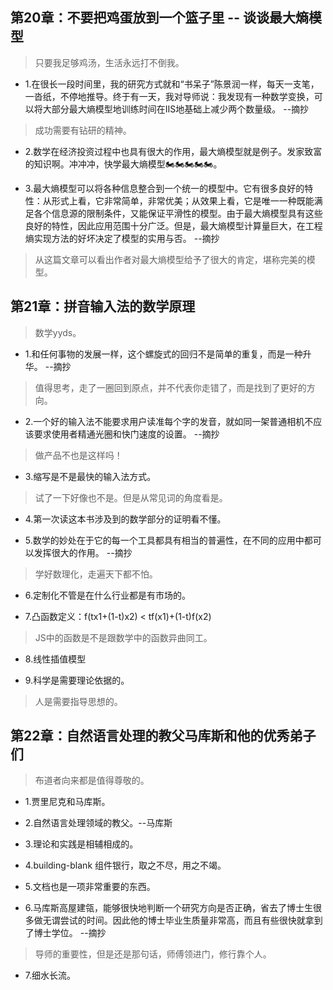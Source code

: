 ## 第20章：不要把鸡蛋放到一个篮子里 -- 谈谈最大熵模型

>只要我足够鸡汤，生活永远打不倒我。

- 1.在很长一段时间里，我的研究方式就和“书呆子”陈景润一样，每天一支笔，一沓纸，不停地推导。终于有一天，我对导师说：我发现有一种数学变换，可以将大部分最大熵模型地训练时间在IIS地基础上减少两个数量级。 --摘抄

>成功需要有钻研的精神。

- 2.数学在经济投资过程中也具有很大的作用，最大熵模型就是例子。发家致富的知识啊。冲冲冲，快学最大熵模型🏍🏍🏍🏍🏍。

- 3.最大熵模型可以将各种信息整合到一个统一的模型中。它有很多良好的特性：从形式上看，它非常简单，非常优美；从效果上看，它是唯一一种既能满足各个信息源的限制条件，又能保证平滑性的模型。由于最大熵模型具有这些良好的特性，因此应用范围十分广泛。但是，最大熵模型计算量巨大，在工程熵实现方法的好坏决定了模型的实用与否。 --摘抄

>从这篇文章可以看出作者对最大熵模型给予了很大的肯定，堪称完美的模型。

## 第21章：拼音输入法的数学原理

>数学yyds。

- 1.和任何事物的发展一样，这个螺旋式的回归不是简单的重复，而是一种升华。 --摘抄

>值得思考，走了一圈回到原点，并不代表你走错了，而是找到了更好的方向。

- 2.一个好的输入法不能要求用户读准每个字的发音，就如同一架普通相机不应该要求使用者精通光圈和快门速度的设置。 --摘抄

>做产品不也是这样吗！

- 3.缩写是不是最快的输入法方式。

>试了一下好像也不是。但是从常见词的角度看是。

- 4.第一次读这本书涉及到的数学部分的证明看不懂。

- 5.数学的妙处在于它的每一个工具都具有相当的普遍性，在不同的应用中都可以发挥很大的作用。 --摘抄

>学好数理化，走遍天下都不怕。

- 6.定制化不管是在什么行业都是有市场的。

- 7.凸函数定义：f(tx1+(1-t)x2) < tf(x1)+(1-t)f(x2)

>JS中的函数是不是跟数学中的函数异曲同工。

- 8.线性插值模型

- 9.科学是需要理论依据的。

>人是需要指导思想的。

## 第22章：自然语言处理的教父马库斯和他的优秀弟子们

>布道者向来都是值得尊敬的。

- 1.贾里尼克和马库斯。

- 2.自然语言处理领域的教父。--马库斯

- 3.理论和实践是相辅相成的。

- 4.building-blank 组件银行，取之不尽，用之不竭。

- 5.文档也是一项非常重要的东西。

- 6.马库斯高屋建瓴，能够很快地判断一个研究方向是否正确，省去了博士生很多做无谓尝试的时间。因此他的博士毕业生质量非常高，而且有些很快就拿到了博士学位。 --摘抄

>导师的重要性，但是还是那句话，师傅领进门，修行靠个人。

- 7.细水长流。






























